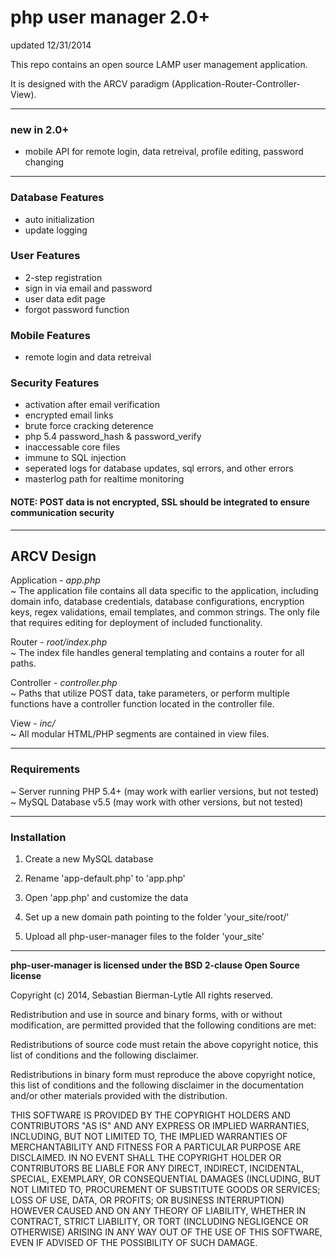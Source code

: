 php user manager 2.0+
=====================
updated 12/31/2014

This repo contains an open source LAMP user management application.

It is designed with the ARCV paradigm (Application-Router-Controller-View).

---
<h3>new in 2.0+</h3>
<ul>
<li>mobile API for remote login, data retreival, profile editing, password changing</li>
</ul>

---

<h3>Database Features</h3>
<ul>
<li>auto initialization</li>
<li>update logging</li>
</ul>

<h3>User Features</h3>
<ul>
<li>2-step registration</li>
<li>sign in via email and password</li>
<li>user data edit page</li>
<li>forgot password function</li>
</ul>

<h3>Mobile Features</h3>
<ul>
<li>remote login and data retreival</li>
</ul>

<h3>Security Features</h3>
<ul>
<li>activation after email verification</li>
<li>encrypted email links</li>
<li>brute force cracking deterence</li>
<li>php 5.4 password_hash &amp; password_verify</li>
<li>inaccessable core files</li>
<li>immune to SQL injection</li>
<li>seperated logs for database updates, sql errors, and other errors</li>
<li>masterlog path for realtime monitoring</li>
</ul>

<h4><b>NOTE:</b> POST data is not encrypted, SSL should be integrated to ensure communication security</h4>

---

<h2>ARCV Design</h2>

Application - <i>app.php</i><br>
~ The application file contains all data specific to the application, including domain info, database credentials, database configurations, encryption keys, regex validations, email templates, and common strings. The only file that requires editing for deployment of included functionality.

Router - <i>root/index.php</i><br>
~ The index file handles general templating and contains a router for all paths.

Controller - <i>controller.php</i><br>
~ Paths that utilize POST data, take parameters, or perform multiple functions have a controller function located in the controller file.

View - <i>inc/</i><br>
~ All modular HTML/PHP segments are contained in view files.

---

<h3>Requirements</h3>

~ Server running PHP 5.4+ (may work with earlier versions, but not tested)<br>
~ MySQL Database v5.5 (may work with other versions, but not tested)

---

<h3>Installation</h3>

1) Create a new MySQL database<br>

2) Rename 'app-default.php' to 'app.php'<br>

3) Open 'app.php' and customize the data<br>

4) Set up a new domain path pointing to the folder 'your_site/root/'<br>

5) Upload all php-user-manager files to the folder 'your_site'<br>

---

<b>php-user-manager is licensed under the BSD 2-clause Open Source license</b>

Copyright (c) 2014, Sebastian Bierman-Lytle
All rights reserved.

Redistribution and use in source and binary forms, with or without modification, 
are permitted provided that the following conditions are met:

Redistributions of source code must retain the above copyright notice, this list 
of conditions and the following disclaimer.

Redistributions in binary form must reproduce the above copyright notice, this
list of conditions and the following disclaimer in the documentation and/or other 
materials provided with the distribution.

THIS SOFTWARE IS PROVIDED BY THE COPYRIGHT HOLDERS AND CONTRIBUTORS "AS IS" AND 
ANY EXPRESS OR IMPLIED WARRANTIES, INCLUDING, BUT NOT LIMITED TO, THE IMPLIED 
WARRANTIES OF MERCHANTABILITY AND FITNESS FOR A PARTICULAR PURPOSE ARE DISCLAIMED. 
IN NO EVENT SHALL THE COPYRIGHT HOLDER OR CONTRIBUTORS BE LIABLE FOR ANY DIRECT, 
INDIRECT, INCIDENTAL, SPECIAL, EXEMPLARY, OR CONSEQUENTIAL DAMAGES (INCLUDING, BUT 
NOT LIMITED TO, PROCUREMENT OF SUBSTITUTE GOODS OR SERVICES; LOSS OF USE, DATA, 
OR PROFITS; OR BUSINESS INTERRUPTION) HOWEVER CAUSED AND ON ANY THEORY OF LIABILITY, 
WHETHER IN CONTRACT, STRICT LIABILITY, OR TORT (INCLUDING NEGLIGENCE OR OTHERWISE) 
ARISING IN ANY WAY OUT OF THE USE OF THIS SOFTWARE, EVEN IF ADVISED OF THE 
POSSIBILITY OF SUCH DAMAGE.